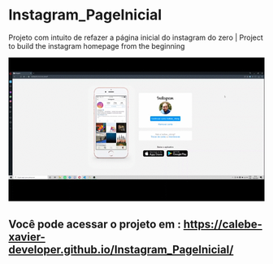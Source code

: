 # Instagram_PageInicial
Projeto com intuito de refazer a página inicial do instagram do zero |  Project to build the instagram homepage from the beginning


  ![Página inicial do Instagram](img/2021-02-19%2000-14-18%20(3).gif)
  
  
  ## Você pode acessar o projeto em : https://calebe-xavier-developer.github.io/Instagram_PageInicial/
